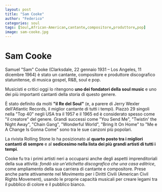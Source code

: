 ```yaml
---
layout: post
title: "Sam Cooke"
author: "Federico"
categories: soul
tags: [Soul,African-American,cantante,compositore,produttore,pop]
image: sam-cooke.jpg
---
```


# Sam Cooke

Samuel "Sam" Cooke (Clarksdale, 22 gennaio 1931 – Los Angeles, 11 dicembre 1964) è stato un cantante, compositore e produttore discografico statunitense, di musica gospel, R&B, soul e pop.


Musicisti e critici oggi lo ritengono **uno dei fondatori della soul music** e uno dei più importanti cantanti della storia di questo genere. 

È stato definito da molti **"il Re del Soul"** (e, a parere di Jerry Wexler dell'Atlantic Records, il miglior cantante di tutti i tempi). Piazzò 29 singoli nella "Top 40" negli USA tra il 1957 e il 1965 ed è considerato spesso come "il creatore" del genere. Grandi successi come "You Send Me", "Twistin' the Night Away", "Chain Gang", "Wonderful World", "Bring It On Home" to "Me e A Change Is Gonna Come" sono tra le sue canzoni più popolari.


La rivista Rolling Stone lo ha posizionato al **quarto posto tra i migliori cantanti di sempre** e al **sedicesimo nella lista dei più grandi artisti di tutti i tempi**.


Cooke fu tra i primi artisti neri a occuparsi anche degli aspetti imprenditoriali della sua attività: _fondò sia un'etichetta discografica che una casa editrice_, come ampliamento della sua carriera di cantante e compositore. Prese anche parte attivamente nel Movimento per i Diritti Civili (American Civil Rights Movement), usando le proprie capacità musicali per creare legami tra il pubblico di colore e il pubblico bianco. 
